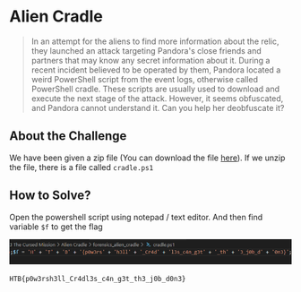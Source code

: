# Alien Cradle
> In an attempt for the aliens to find more information about the relic, they launched an attack targeting Pandora's close friends and partners that may know any secret information about it. During a recent incident believed to be operated by them, Pandora located a weird PowerShell script from the event logs, otherwise called PowerShell cradle. These scripts are usually used to download and execute the next stage of the attack. However, it seems obfuscated, and Pandora cannot understand it. Can you help her deobfuscate it?

## About the Challenge
We have been given a zip file (You can download the file [here](forensics_alien_cradle.zip)). If we unzip the file, there is a file called `cradle.ps1`

## How to Solve?
Open the powershell script using notepad / text editor. And then find variable `$f` to get the flag

![flag](images/flag.png)

```
HTB{p0w3rsh3ll_Cr4dl3s_c4n_g3t_th3_j0b_d0n3}
```